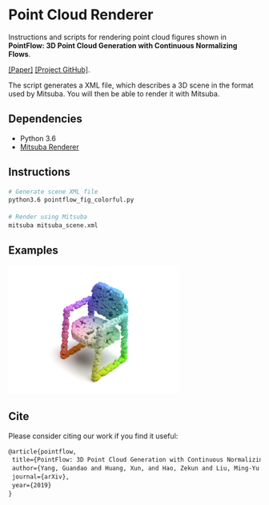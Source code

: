 # Point Cloud Renderer

Instructions and scripts for rendering point cloud figures shown in **PointFlow: 3D Point Cloud Generation with Continuous Normalizing Flows**.

[[Paper]](https://arxiv.org/abs/1906.12320) [[Project GitHub]](https://github.com/stevenygd/PointFlow).

The script generates a XML file, which describes a 3D scene in the format used by Mitsuba. You will then be able to render it with Mitsuba.

## Dependencies
* Python 3.6
* [Mitsuba Renderer](http://www.mitsuba-renderer.org/)

## Instructions
```bash
# Generate scene XML file
python3.6 pointflow_fig_colorful.py

# Render using Mitsuba
mitsuba mitsuba_scene.xml
```

## Examples
<p float="left">
    <img src="mitsuba_scene.png" height="256"/>
</p>

## Cite
Please consider citing our work if you find it useful:
```latex
@article{pointflow,
 title={PointFlow: 3D Point Cloud Generation with Continuous Normalizing Flows},
 author={Yang, Guandao and Huang, Xun, and Hao, Zekun and Liu, Ming-Yu and Belongie, Serge and Hariharan, Bharath},
 journal={arXiv},
 year={2019}
}
```
